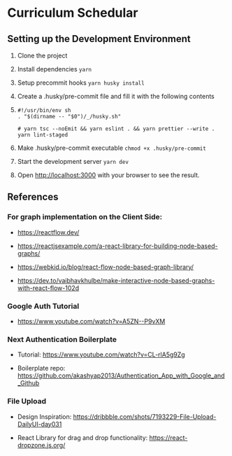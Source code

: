 # Curriculum Schedular

## Setting up the Development Environment

1. Clone the project
1. Install dependencies `yarn`
1. Setup precommit hooks `yarn husky install`
1. Create a .husky/pre-commit file and fill it with the following contents
1. ```
   #!/usr/bin/env sh
   . "$(dirname -- "$0")/_/husky.sh"

   # yarn tsc --noEmit && yarn eslint . && yarn prettier --write .
   yarn lint-staged
   ```

1. Make .husky/pre-commit executable `chmod +x .husky/pre-commit`
1. Start the development server `yarn dev`

1. Open [http://localhost:3000](http://localhost:3000) with your browser to see the result.

## References

### For graph implementation on the Client Side:

- https://reactflow.dev/

- https://reactjsexample.com/a-react-library-for-building-node-based-graphs/

- https://webkid.io/blog/react-flow-node-based-graph-library/

- https://dev.to/vaibhavkhulbe/make-interactive-node-based-graphs-with-react-flow-102d

### Google Auth Tutorial

- https://www.youtube.com/watch?v=A5ZN--P9vXM

### Next Authentication Boilerplate

- Tutorial: https://www.youtube.com/watch?v=CL-rlA5g9Zg

- Boilerplate repo: https://github.com/akashyap2013/Authentication_App_with_Google_and_Github

### File Upload

- Design Inspiration: https://dribbble.com/shots/7193229-File-Upload-DailyUI-day031

- React Library for drag and drop functionality: https://react-dropzone.js.org/
